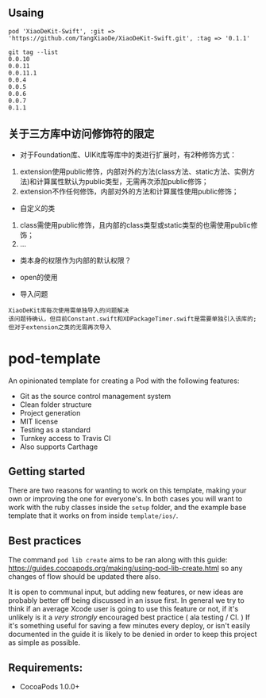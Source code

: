 ## Usaing

```
pod 'XiaoDeKit-Swift', :git => 'https://github.com/TangXiaoDe/XiaoDeKit-Swift.git', :tag => '0.1.1'
```

```
git tag --list
0.0.10
0.0.11
0.0.11.1
0.0.4
0.0.5
0.0.6
0.0.7
0.1.1
```


## 关于三方库中访问修饰符的限定

* 对于Foundation库、UIKit库等库中的类进行扩展时，有2种修饰方式：
 1. extension使用public修饰，内部对外的方法(class方法、static方法、实例方法)和计算属性默认为public类型，无需再次添加public修饰；
 2. extension不作任何修饰，内部对外的方法和计算属性使用public修饰；

* 自定义的类
 1. class需使用public修饰，且内部的class类型或static类型的也需使用public修饰；
 2. ...

 
* 类本身的权限作为内部的默认权限？ 

* open的使用

* 导入问题
```
XiaoDeKit库每次使用需单独导入的问题解决
该问题待确认，但目前Constant.swift和XDPackageTimer.swift是需要单独引入该库的;
但对于extension之类的无需再次导入
```



pod-template
============

An opinionated template for creating a Pod with the following features:

- Git as the source control management system
- Clean folder structure
- Project generation
- MIT license
- Testing as a standard
- Turnkey access to Travis CI
- Also supports Carthage

## Getting started

There are two reasons for wanting to work on this template, making your own or improving the one for everyone's. In both cases you will want to work with the ruby classes inside the `setup` folder, and the example base template that it works on from inside `template/ios/`. 

## Best practices

The command `pod lib create` aims to be ran along with this guide: https://guides.cocoapods.org/making/using-pod-lib-create.html so any changes of flow should be updated there also.

It is open to communal input, but adding new features, or new ideas are probably better off being discussed in an issue first. In general we try to think if an average Xcode user is going to use this feature or not, if it's unlikely is it a _very strongly_ encouraged best practice ( ala testing / CI. ) If it's something useful for saving a few minutes every deploy, or isn't easily documented in the guide it is likely to be denied in order to keep this project as simple as possible.

## Requirements:

- CocoaPods 1.0.0+
